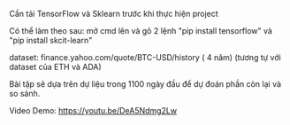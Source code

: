 Cần tải TensorFlow và Sklearn trước khi thực hiện project

Có thể làm theo sau: mở cmd lên và gõ 2 lệnh "pip install tensorflow" và "pip install skcit-learn"

dataset: finance.yahoo.com/quote/BTC-USD/history ( 4 năm) (tương tự với dataset của ETH và ADA)

Bài tập sẽ dựa trên dự liệu trong 1100 ngày đầu để dự đoán phần còn lại và so sánh.


Video Demo: https://youtu.be/DeA5Ndmg2Lw